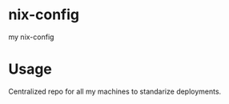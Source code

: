 # nix-config
my nix-config

# Usage
Centralized repo for all my machines to standarize deployments.
